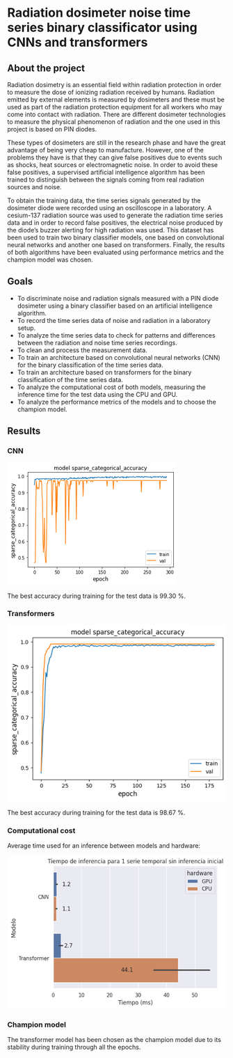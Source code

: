 # Radiation dosimeter noise time series binary classificator using CNNs and transformers

## About the project
Radiation dosimetry is an essential field within radiation protection in order to measure the dose of ionizing radiation received by humans. Radiation emitted by external elements is measured by dosimeters and these must be used as part of the radiation protection equipment for all workers who may come into contact with radiation. There are different dosimeter technologies to measure the physical phenomenon of radiation and the one used in this project is based on PIN diodes.

These types of dosimeters are still in the research phase and have the great advantage of being very cheap to manufacture. However, one of the problems they have is that they can give false positives due to events such as shocks, heat sources or electromagnetic noise. In order to avoid these false positives, a supervised artificial intelligence algorithm has been trained to distinguish between the signals coming from real radiation sources and noise.

To obtain the training data, the time series signals generated by the dosimeter diode were recorded using an oscilloscope in a laboratory. A cesium-137 radiation source was used to generate the radiation time series data and in order to record false positives, the electrical noise produced by the diode’s buzzer alerting for high radiation was used. This dataset has been used to train two binary classifier models, one based on convolutional neural networks and another one based on transformers. Finally, the results of both algorithms have been evaluated using performance metrics and the champion model was chosen.

## Goals
- To discriminate noise and radiation signals measured with a PIN diode dosimeter using a binary classifier based on an artificial intelligence algorithm.
- To record the time series data of noise and radiation in a laboratory setup.
- To analyze the time series data to check for patterns and differences between the radiation and noise time series recordings. 
- To clean and process the measurement data. 
- To train an architecture based on convolutional neural networks (CNN) for the binary classification of the time series data.
- To train an architecture based on transformers for the binary classification of the time series data.
- To analyze the computational cost of both models, measuring the inference time for the test data using the CPU and GPU.
- To analyze the performance metrics of the models and to choose the champion model.
## Results
### CNN
![plot](./reports/figures/CNN_results.png)

The best accuracy during training for the test data is 99.30 %.

### Transformers
![plot](./reports/figures/transformer_results.png)

The best accuracy during training for the test data is 98.67 %.

### Computational cost
Average time used for an inference between models and hardware:

![plot](./reports/figures/Model%20performance/CPU%20vs%20GPU/barplot%20inference%20time%20single%20without%20first%20iteration%20CPU%20vs%20GPU.png)

### Champion model
The transformer model has been chosen as the champion model due to its stability during training through all the epochs.
